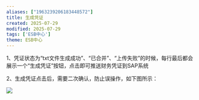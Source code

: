 ```yaml
---
aliases: ["1963239206183448572"]
title: 生成凭证
created: 2025-07-29
modified: 2025-07-29
tags: ['ESB中心']
theme: ESB中心
---
```


1、凭证状态为“txt文件生成成功”、“已合并”、“上传失败”的时候，每行最后都会展示一个“生成凭证”按钮，点击即可推送财务凭证到SAP系统

2、生成凭证点击后，需要二次确认，防止误操作，如下图所示：

![](https://myhelpdoc.oss-cn-heyuan.aliyuncs.com/mdimages/0fc78899884b8f92cec2c49ad5c7544e.jpg)